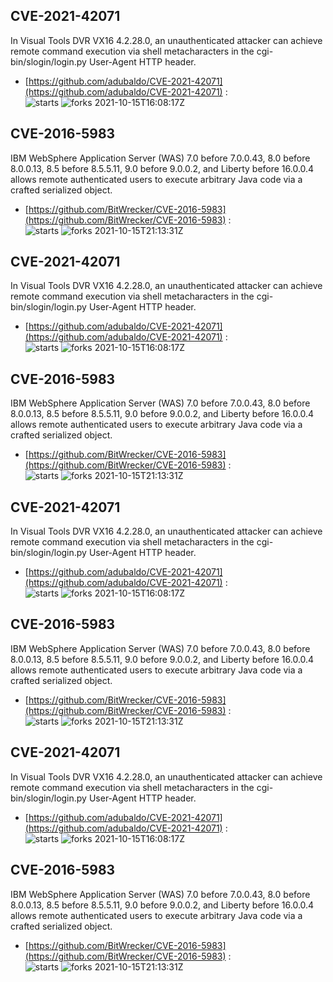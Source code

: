 ## CVE-2021-42071
 In Visual Tools DVR VX16 4.2.28.0, an unauthenticated attacker can achieve remote command execution via shell metacharacters in the cgi-bin/slogin/login.py User-Agent HTTP header.

- [https://github.com/adubaldo/CVE-2021-42071](https://github.com/adubaldo/CVE-2021-42071) :  
![starts](https://img.shields.io/github/stars/adubaldo/CVE-2021-42071.svg) 
![forks](https://img.shields.io/github/forks/adubaldo/CVE-2021-42071.svg) 
2021-10-15T16:08:17Z

## CVE-2016-5983
 IBM WebSphere Application Server (WAS) 7.0 before 7.0.0.43, 8.0 before 8.0.0.13, 8.5 before 8.5.5.11, 9.0 before 9.0.0.2, and Liberty before 16.0.0.4 allows remote authenticated users to execute arbitrary Java code via a crafted serialized object.

- [https://github.com/BitWrecker/CVE-2016-5983](https://github.com/BitWrecker/CVE-2016-5983) :  
![starts](https://img.shields.io/github/stars/BitWrecker/CVE-2016-5983.svg) 
![forks](https://img.shields.io/github/forks/BitWrecker/CVE-2016-5983.svg) 
2021-10-15T21:13:31Z

## CVE-2021-42071
 In Visual Tools DVR VX16 4.2.28.0, an unauthenticated attacker can achieve remote command execution via shell metacharacters in the cgi-bin/slogin/login.py User-Agent HTTP header.

- [https://github.com/adubaldo/CVE-2021-42071](https://github.com/adubaldo/CVE-2021-42071) :  
![starts](https://img.shields.io/github/stars/adubaldo/CVE-2021-42071.svg) 
![forks](https://img.shields.io/github/forks/adubaldo/CVE-2021-42071.svg) 
2021-10-15T16:08:17Z

## CVE-2016-5983
 IBM WebSphere Application Server (WAS) 7.0 before 7.0.0.43, 8.0 before 8.0.0.13, 8.5 before 8.5.5.11, 9.0 before 9.0.0.2, and Liberty before 16.0.0.4 allows remote authenticated users to execute arbitrary Java code via a crafted serialized object.

- [https://github.com/BitWrecker/CVE-2016-5983](https://github.com/BitWrecker/CVE-2016-5983) :  
![starts](https://img.shields.io/github/stars/BitWrecker/CVE-2016-5983.svg) 
![forks](https://img.shields.io/github/forks/BitWrecker/CVE-2016-5983.svg) 
2021-10-15T21:13:31Z

## CVE-2021-42071
 In Visual Tools DVR VX16 4.2.28.0, an unauthenticated attacker can achieve remote command execution via shell metacharacters in the cgi-bin/slogin/login.py User-Agent HTTP header.

- [https://github.com/adubaldo/CVE-2021-42071](https://github.com/adubaldo/CVE-2021-42071) :  
![starts](https://img.shields.io/github/stars/adubaldo/CVE-2021-42071.svg) 
![forks](https://img.shields.io/github/forks/adubaldo/CVE-2021-42071.svg) 
2021-10-15T16:08:17Z

## CVE-2016-5983
 IBM WebSphere Application Server (WAS) 7.0 before 7.0.0.43, 8.0 before 8.0.0.13, 8.5 before 8.5.5.11, 9.0 before 9.0.0.2, and Liberty before 16.0.0.4 allows remote authenticated users to execute arbitrary Java code via a crafted serialized object.

- [https://github.com/BitWrecker/CVE-2016-5983](https://github.com/BitWrecker/CVE-2016-5983) :  
![starts](https://img.shields.io/github/stars/BitWrecker/CVE-2016-5983.svg) 
![forks](https://img.shields.io/github/forks/BitWrecker/CVE-2016-5983.svg) 
2021-10-15T21:13:31Z

## CVE-2021-42071
 In Visual Tools DVR VX16 4.2.28.0, an unauthenticated attacker can achieve remote command execution via shell metacharacters in the cgi-bin/slogin/login.py User-Agent HTTP header.

- [https://github.com/adubaldo/CVE-2021-42071](https://github.com/adubaldo/CVE-2021-42071) :  
![starts](https://img.shields.io/github/stars/adubaldo/CVE-2021-42071.svg) 
![forks](https://img.shields.io/github/forks/adubaldo/CVE-2021-42071.svg) 
2021-10-15T16:08:17Z

## CVE-2016-5983
 IBM WebSphere Application Server (WAS) 7.0 before 7.0.0.43, 8.0 before 8.0.0.13, 8.5 before 8.5.5.11, 9.0 before 9.0.0.2, and Liberty before 16.0.0.4 allows remote authenticated users to execute arbitrary Java code via a crafted serialized object.

- [https://github.com/BitWrecker/CVE-2016-5983](https://github.com/BitWrecker/CVE-2016-5983) :  
![starts](https://img.shields.io/github/stars/BitWrecker/CVE-2016-5983.svg) 
![forks](https://img.shields.io/github/forks/BitWrecker/CVE-2016-5983.svg) 
2021-10-15T21:13:31Z

